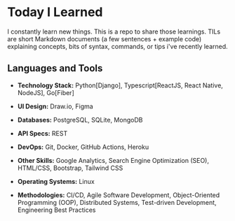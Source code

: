 # Today I Learned
I constantly learn new things. This is a repo to share those learnings. TILs are short Markdown documents (a few sentences + example code) explaining concepts, bits of syntax, commands, or tips i've recently learned.


## Languages and Tools

<p>
  
- **Technology Stack:** Python[Django], Typescript[ReactJS, React Native, NodeJS], Go[Fiber]

- **UI Design:** Draw.io, Figma

- **Databases:** PostgreSQL, SQLite, MongoDB

- **API Specs:** REST

- **DevOps:** Git, Docker, GitHub Actions, Heroku

- **Other Skills:** Google Analytics, Search Engine Optimization (SEO), HTML/CSS, Bootstrap, Tailwind CSS 

- **Operating Systems:** Linux

- **Methodologies:** CI/CD, Agile Software Development, Object-Oriented Programming (OOP), Distributed Systems, Test-driven Development, Engineering Best Practices

</p>
